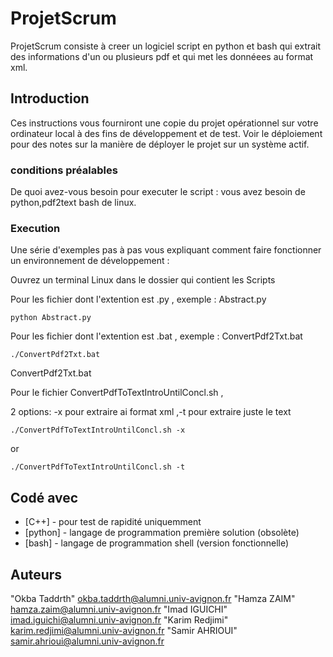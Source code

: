 # ProjetScrum

ProjetScrum consiste à creer un logiciel script en python et bash qui extrait des informations d'un ou plusieurs 
pdf et qui met les donnéees au format xml.

## Introduction
Ces instructions vous fourniront une copie du projet opérationnel sur votre ordinateur local à des fins de développement et de test. Voir le déploiement pour des notes sur la manière de déployer le projet sur un système actif.

### conditions préalables
De quoi avez-vous besoin pour executer le script :
  vous avez besoin de python,pdf2text bash de linux.



### Execution

Une série d'exemples pas à pas vous expliquant comment faire fonctionner un environnement de développement : 

Ouvrez un terminal Linux dans le dossier qui contient les Scripts

Pour les fichier dont l'extention est .py , exemple : Abstract.py

```
python Abstract.py
```

Pour les fichier dont l'extention est .bat , exemple : ConvertPdf2Txt.bat

 
```
./ConvertPdf2Txt.bat

```
ConvertPdf2Txt.bat

Pour le fichier ConvertPdfToTextIntroUntilConcl.sh ,

  2 options: -x pour extraire ai format xml ,-t pour extraire juste le text
```
./ConvertPdfToTextIntroUntilConcl.sh -x 

```
or

```
./ConvertPdfToTextIntroUntilConcl.sh -t 

```

## Codé avec

* [C++] - pour test de rapidité uniquemment
* [python] - langage de programmation première solution (obsolète)
* [bash] - langage de programmation shell (version fonctionnelle)

## Auteurs

"Okba Taddrth" <okba.taddrth@alumni.univ-avignon.fr>
"Hamza ZAIM" <hamza.zaim@alumni.univ-avignon.fr>
"Imad IGUICHI" <imad.iguichi@alumni.univ-avignon.fr>
"Karim Redjimi" <karim.redjimi@alumni.univ-avignon.fr>
"Samir AHRIOUI" <samir.ahrioui@alumni.univ-avignon.fr>





